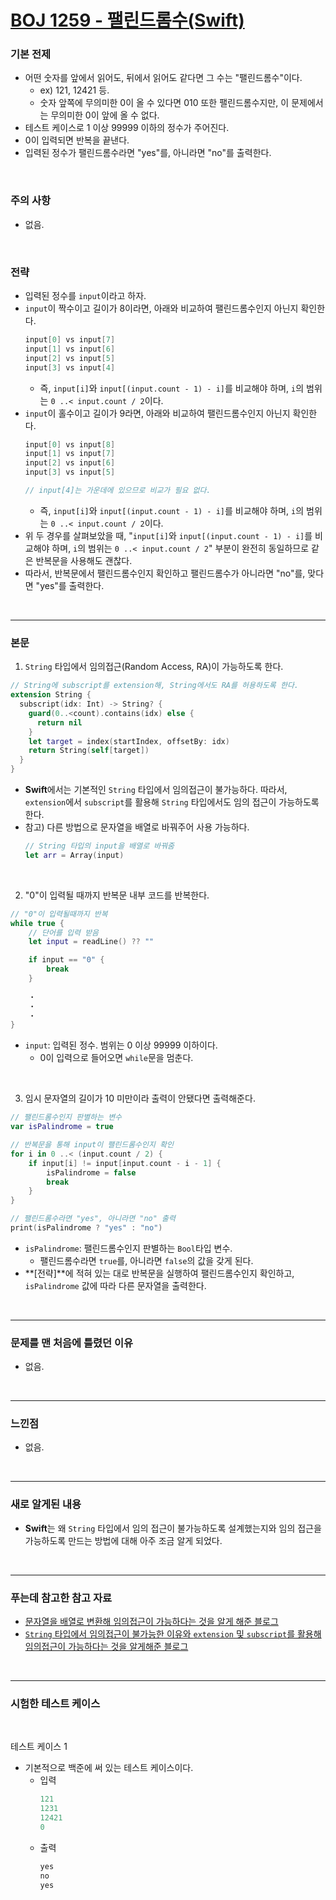 # [BOJ 1259 - 팰린드롬수(Swift)](https://www.acmicpc.net/problem/1259)

### 기본 전제<br/>
 - 어떤 숫자를 앞에서 읽어도, 뒤에서 읽어도 같다면 그 수는 "팰린드롬수"이다.<br/>
    - ex) 121, 12421 등.<br/>
    - 숫자 앞쪽에 무의미한 0이 올 수 있다면 010 또한 팰린드롬수지만, 이 문제에서는 무의미한 0이 앞에 올 수 없다.<br/> 
 - 테스트 케이스로 1 이상 99999 이하의 정수가 주어진다.<br/>
 - 0이 입력되면 반복을 끝낸다.<br/>
 - 입력된 정수가 팰린드롬수라면 "yes"를, 아니라면 "no"를 출력한다.<br/>
<br/>

### 주의 사항<br/>
 - 없음.<br/>
<br/>

### 전략<br/>
 - 입력된 정수를 `input`이라고 하자.<br/>
 - `input`이 짝수이고 길이가 8이라면, 아래와 비교하여 팰린드롬수인지 아닌지 확인한다.<br/>
    ```Swift
    input[0] vs input[7]
    input[1] vs input[6]
    input[2] vs input[5]
    input[3] vs input[4]
    ```
    - 즉, `input[i]`와 `input[(input.count - 1) - i]`를 비교해야 하며, `i`의 범위는 `0 ..< input.count / 2`이다.<br/>
 - `input`이 홀수이고 길이가 9라면, 아래와 비교하여 팰린드롬수인지 아닌지 확인한다.<br/>
    ```Swift
    input[0] vs input[8]
    input[1] vs input[7]
    input[2] vs input[6]
    input[3] vs input[5]
    
    // input[4]는 가운데에 있으므로 비교가 필요 없다.
    ```
    - 즉, `input[i]`와 `input[(input.count - 1) - i]`를 비교해야 하며, `i`의 범위는 `0 ..< input.count / 2`이다.<br/>
 - 위 두 경우를 살펴보았을 때, "`input[i]`와 `input[(input.count - 1) - i]`를 비교해야 하며, `i`의 범위는 `0 ..< input.count / 2`" 부분이 완전히 동일하므로 같은 반복문을 사용해도 괜찮다.<br/>
 - 따라서, 반복문에서 팰린드롬수인지 확인하고 팰린드롬수가 아니라면 "no"를, 맞다면 "yes"를 출력한다.<br/>
<br/>

---
### 본문<br/>

1. `String` 타입에서 임의접근(Random Access, RA)이 가능하도록 한다.<br/>
```Swift
// String에 subscript를 extension해, String에서도 RA를 허용하도록 한다.
extension String {
  subscript(idx: Int) -> String? {
    guard(0..<count).contains(idx) else {
      return nil
    }
    let target = index(startIndex, offsetBy: idx)
    return String(self[target])
  }
}
```
 - **Swift**에서는 기본적인 `String` 타입에서 임의접근이 불가능하다. 따라서, `extension`에서 `subscript`를 활용해 `String` 타입에서도 임의 접근이 가능하도록 한다.<br/>
 - 참고) 다른 방법으로 문자열을 배열로 바꿔주어 사용 가능하다.<br/>
    ```Swift
    // String 타입의 input을 배열로 바꿔줌
    let arr = Array(input)
    ```
 <br/>

2. "0"이 입력될 때까지 반복문 내부 코드를 반복한다.<br/>
```Swift
// "0"이 입력될때까지 반복
while true {
    // 단어를 입력 받음
    let input = readLine() ?? ""

    if input == "0" {
        break
    }
    
    ・
    ・
    ・
}

```
 - `input`: 입력된 정수. 범위는 0 이상 99999 이하이다.<br/>
    - 0이 입력으로 들어오면 `while`문을 멈춘다.<br/>
 <br/>

3. 임시 문자열의 길이가 10 미만이라 출력이 안됐다면 출력해준다.<br/>
```Swift
// 팰린드롬수인지 판별하는 변수
var isPalindrome = true

// 반복문을 통해 input이 팰린드롬수인지 확인
for i in 0 ..< (input.count / 2) {
    if input[i] != input[input.count - i - 1] {
        isPalindrome = false
        break
    }
}

// 팰린드롬수라면 "yes", 아니라면 "no" 출력
print(isPalindrome ? "yes" : "no")
```
 - `isPalindrome`: 팰린드롬수인지 판별하는 `Bool`타입 변수.<br/>
    - 팰린드롬수라면 `true`를, 아니라면 `false`의 값을 갖게 된다.<br/>
 - **[전략]**에 적혀 있는 대로 반복문을 실행하여 팰린드롬수인지 확인하고, `isPalindrome` 값에 따라 다른 문자열을 출력한다.<br/> 
<br/>

---
### 문제를 맨 처음에 틀렸던 이유<br/>
- 없음.<br/>
<br/>

---
### 느낀점<br/>
- 없음.<br/>
<br/>

---
### 새로 알게된 내용<br/>
- **Swift**는 왜 `String` 타입에서 임의 접근이 불가능하도록 설계했는지와 임의 접근을 가능하도록 만드는 방법에 대해 아주 조금 알게 되었다.<br/> 
<br/>

--- 
### 푸는데 참고한 참고 자료<br/>
- [문자열을 배열로 변환해 임의접근이 가능하다는 것을 알게 해준 블로그](https://jrepository.tistory.com/147)<br/>
- [`String` 타입에서 임의접근이 불가능한 이유와 `extension` 및 `subscript`를 활용해 임의접근이 가능하다는 것을 알게해준 블로그](https://green1229.tistory.com/286)<br/>
<br/>

---
### 시험한 테스트 케이스
<br/>

테스트 케이스 1<br/>
- 기본적으로 백준에 써 있는 테스트 케이스이다.<br/>
    - 입력
        ```Swift
        121
        1231
        12421
        0
        ```
    - 출력
        ```Swift
        yes
        no
        yes
        ```
<br/>
